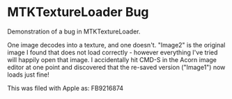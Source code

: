 # MTKTextureLoader Bug
Demonstration of a bug in MTKTextureLoader.

One image decodes into a texture, and one doesn't. "Image2" is the original image I found that does not load correctly - however everything I've tried will happily open that image. I accidentally hit CMD-S in the Acorn image editor at one point and discovered that the re-saved version ("Image1") now loads just fine!

This was filed with Apple as: FB9216874